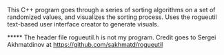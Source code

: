 This C++ program goes through a series of sorting algorithms on a set of randomized values, and visualizes
the sorting process. Uses the rogueutil text-based user interface creator to generate visuals.

***** The header file rogueutil.h is not my program. Credit goes to Sergei Akhmatdinov at https://github.com/sakhmatd/rogueutil 